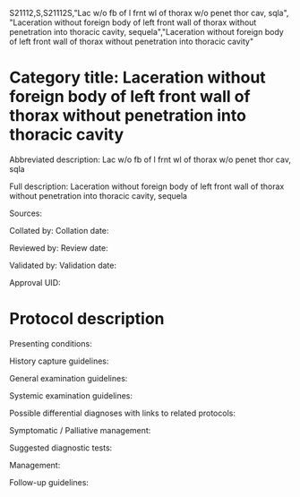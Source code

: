 S21112,S,S21112S,"Lac w/o fb of l frnt wl of thorax w/o penet thor cav, sqla", "Laceration without foreign body of left front wall of thorax without penetration into thoracic cavity, sequela","Laceration without foreign body of left front wall of thorax without penetration into thoracic cavity"
# Category title: Laceration without foreign body of left front wall of thorax without penetration into thoracic cavity

Abbreviated description: Lac w/o fb of l frnt wl of thorax w/o penet thor cav, sqla

Full description: Laceration without foreign body of left front wall of thorax without penetration into thoracic cavity, sequela

Sources:

Collated by:
Collation date:

Reviewed by:
Review date:

Validated by:
Validation date:

Approval UID:

# Protocol description

Presenting conditions:

History capture guidelines:

General examination guidelines:

Systemic examination guidelines:

Possible differential diagnoses with links to related protocols:

Symptomatic / Palliative management:

Suggested diagnostic tests:

Management:

Follow-up guidelines:
